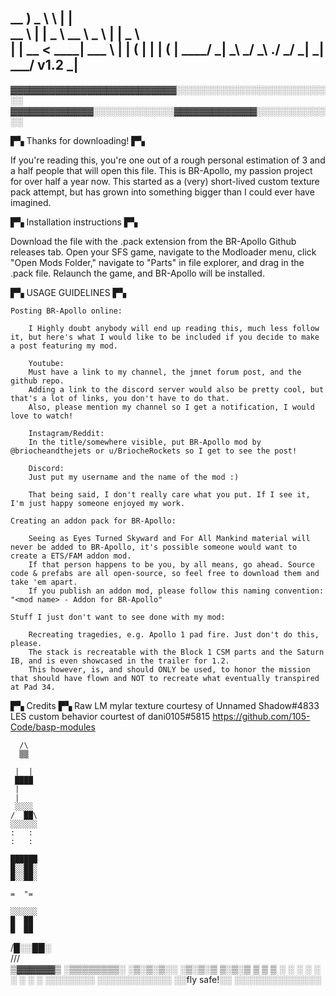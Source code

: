
   __ )    _ \             \                   |  |        
   __ \   |   |           _ \    __ \    _ \   |  |   _ \  
   |   |  __ <   ____|   ___ \   |   |  (   |  |  |  (   | 
  ____/  _| \_\        _/    _\  .__/  \___/  _| _| \___/  v1.2
                                _|                         
----------------------------------------------------
▓▓▓▓▓▓▓▓▓▓▓▓▓▓▓▓▓▓▓▓▓▓▓▓▓▓░░░░░░░░░░░░░░░░░░░░░░░░░░
▓▓▓▓▓▓▓▓▓▓▓▓▓░░░░░░░░░░░░░▓▓▓▓▓▓▓▓▓▓▓▓▓░░░░░░░░░░░░░

▛▚ Thanks for downloading! ▛▚

If you're reading this, you're one out of a rough personal estimation of 3 and a half people that will open this file.
This is BR-Apollo, my passion project for over half a year now. This started as a (very) short-lived custom texture pack attempt, but has grown into something bigger than I could ever have imagined.

▛▚ Installation instructions ▛▚

Download the file with the .pack extension from the BR-Apollo Github releases tab. Open your SFS game, navigate to the Modloader menu, click "Open Mods Folder," navigate to "Parts" in file explorer, and drag in the .pack file. Relaunch the game, and BR-Apollo will be installed.


▛▚ USAGE GUIDELINES ▛▚

	Posting BR-Apollo online:

		I Highly doubt anybody will end up reading this, much less follow it, but here's what I would like to be included if you decide to make a post featuring my mod.

		Youtube:
		Must have a link to my channel, the jmnet forum post, and the github repo. 
		Adding a link to the discord server would also be pretty cool, but that's a lot of links, you don't have to do that.
		Also, please mention my channel so I get a notification, I would love to watch!

		Instagram/Reddit:
		In the title/somewhere visible, put BR-Apollo mod by @briocheandthejets or u/BriocheRockets so I get to see the post!

		Discord:
		Just put my username and the name of the mod :)

		That being said, I don't really care what you put. If I see it, I'm just happy someone enjoyed my work.

	Creating an addon pack for BR-Apollo:

		Seeing as Eyes Turned Skyward and For All Mankind material will never be added to BR-Apollo, it's possible someone would want to create a ETS/FAM addon mod.
		If that person happens to be you, by all means, go ahead. Source code & prefabs are all open-source, so feel free to download them and take 'em apart.
		If you publish an addon mod, please follow this naming convention: "<mod name> - Addon for BR-Apollo"

	Stuff I just don't want to see done with my mod:

		Recreating tragedies, e.g. Apollo 1 pad fire. Just don't do this, please.
		The stack is recreatable with the Block 1 CSM parts and the Saturn IB, and is even showcased in the trailer for 1.2.
		This however, is, and should ONLY be used, to honor the mission that should have flown and NOT to recreate what eventually transpired at Pad 34.


▛▚ Credits ▛▚
	Raw LM mylar texture courtesy of Unnamed Shadow#4833
	LES custom behavior courtest of dani0105#5815 https://github.com/105-Code/basp-modules


      /\
      ▒▒

     |  |
     ████
     |
     |
     ░░░░
    /  ██\
    ░░░░░░
    :   :
    :   :

    ██████
    █░░██░
    █░░██░

    =  "=

    ░░░░░░
    █  ██
    █  ██
   /█░░██░\
    /\/\/\
   ▒▓▓▓▓▓▓▒
  ░▒▒▒▒▒▒▒▒░
   ░▒░▒░▒░░
    ░▒░▒░▒
     ▒░▒░▒
     ▒ ▒ ▒
    ░ ░ ░
    ░ ░ ░
    ░ ░ ░
   ░░░░░░░░
 ░░░░░░░░░░░░
░░fly  safe!░░
░░░░░░░░░░░░░░